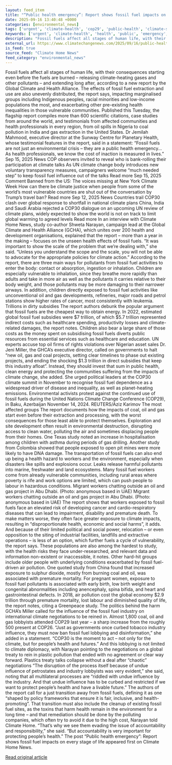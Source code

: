 ```yaml
---
layout: feed_item
title: "“Public health emergency”: Report shows fossil fuel impacts on every stage of life"
date: 2025-09-16 13:40:48 +0000
categories: [environmental_news]
tags: ['urgent', 'climate-health', 'cop29', 'public-health', 'climate-summit', 'fossil-fuels', 'economic-impacts', 'climate-costs', 'emissions', 'year-2025']
keywords: ['urgent', 'climate-health', 'health', 'public', 'emergency', 'public-health', 'climate-summit', 'cop29']
description: "Fossil fuels affect all stages of human life, with their consequences starting even before the fuels are burned &#8211; releasing climate-heating gases and o..."
external_url: https://www.climatechangenews.com/2025/09/16/public-health-emergency-report-shows-fossil-fuel-impacts-on-every-stage-of-life/
is_feed: true
source_feed: "Climate Home News"
feed_category: "environmental_news"
---
```


Fossil fuels affect all stages of human life, with their consequences starting even before the fuels are burned &#8211; releasing climate-heating gases and other pollutants &#8211; and extending long after, according to a new report by the Global Climate and Health Alliance. The effects of fossil fuel extraction and use are also unevenly distributed, the report says, impacting marginalised groups including Indigenous peoples, racial minorities and low-income populations the most, and exacerbating other pre-existing health inequalities in those vulnerable communities. Published this Tuesday, the flagship report compiles more than 600 scientific citations, case studies from around the world, and testimonials from affected communities and health professionals in every region, from oil spills in Nigeria to coal pollution in India and gas extraction in the United States. Dr Jemilah Mahmood, executive director at the Sunway Centre for Planetary Health, whose testimonial features in the report, said in a statement: &#8220;Fossil fuels are not just an environmental crisis &#8211; they are a public health emergency&#8230; As health professionals, we know the cost of inaction is measured in lives.&#8221; Sep 15, 2025 News COP observers invited to reveal who is bank-rolling their participation at climate talks As UN climate change body introduces new voluntary transparency measures, campaigners welcome &#8220;much needed step&#8221; to keep fossil fuel influence out of the talks Read more Sep 15, 2025 Comment Banned from the US: The voices missing at New York Climate Week How can there be climate justice when people from some of the world&#8217;s most vulnerable countries are shut out of the conversation by Trump&#8217;s travel ban? Read more Sep 12, 2025 News Countries trail COP30 clash over global response to shortfall in national climate plans China, India and Saudi Arabia rejected a COP30 dialogue on an upcoming UN review of climate plans, widely expected to show the world is not on track to limit global warming to agreed levels Read more In an interview with Climate Home News, study co-author Shweta Narayan, campaign lead at the Global Climate and Health Alliance (GCHA), which unites over 200 health and development organisations, explained that the report &#8211; more than a year in the making &#8211; focuses on the unseen health effects of fossil fuels. “It was important to show the scale of the problem that we’re dealing with,&#8221; she said. &#8220;Unless you understand the scope and the scale, you will not be able to advocate for the appropriate policies for climate action.” According to the report, there are three main ways for pollutants from fossil fuel activities to enter the body: contact or absorption, ingestion or inhalation. Children are especially vulnerable to inhalation, since they breathe more rapidly than adults and take in more air as well as the pollutants it carries relative to their body weight, and those pollutants may be more damaging to their narrower airways. In addition, children directly exposed to fossil fuel activities like unconventional oil and gas developments, refineries, major roads and petrol stations show higher rates of cancer, most consistently with leukemia. Trillions in dirty subsidies The report authors debunk the popular argument that fossil fuels are the cheapest way to obtain energy. In 2022, estimated global fossil fuel subsidies were $7 trillion, of which $5.7 trillion represented indirect costs such as healthcare spending, productivity losses and climate-related damages, the report notes. Children also bear a large share of those costs as the money spent on subsidising fossil fuels diverts public resources from essential services such as healthcare and education. UN experts accuse top oil firms of rights violations over Nigerian asset sales Dr. Jeni Miller, the GHCA&#8217;s executive director, called on governments to halt &#8220;new oil, gas and coal projects, setting clear timelines to phase out existing projects, and ending the shocking $1.3 trillion in direct subsidies that keep this industry afloat&#8221;. Instead, they should invest that sum in public health, clean energy and protecting the communities suffering from the impacts of climate change, she added. She urged political leaders at the COP30 climate summit in November to recognise fossil fuel dependence as a widespread driver of disease and inequality, as well as planet-heating emissions. Environmental activists protest against the continued use of fossil fuels during the United Nations Climate Change Conference (COP29), in Baku, Azerbaijan November 14, 2024. REUTERS/Aziz Karimov The most affected groups The report documents how the impacts of coal, oil and gas start even before their extraction and processing, with the worst consequences for those least able to protect themselves. Exploration and site development often result in environmental destruction, disrupting access to clean water, polluting the air and sometimes displacing people from their homes. One Texas study noted an increase in hospitalisation among children with asthma during periods of gas drilling. Another study from Colombia showed that people exposed to open pit mines were more likely to have DNA damage. The transportation of fossil fuels can also end up being a health hazard to workers and the environment, especially when disasters like spills and explosions occur. Leaks release harmful pollutants into marine, freshwater and land ecosystems. Many fossil fuel workers come from already vulnerable communities, including rural areas where poverty is rife and work options are limited, which can push people to labour in hazardous conditions. Migrant workers chatting outside an oil and gas project in Abu Dhabi. (Photo: anonymous based in UAE) Migrant workers chatting outside an oil and gas project in Abu Dhabi. (Photo: anonymous based in UAE) The report shows that workers exposed to fossil fuels face an elevated risk of developing cancer and cardio-respiratory diseases that can lead to impairment, disability and premature death. To make matters worse, they often face greater exposure to climate impacts, resulting in &#8220;disproportionate health, economic and social harms”, it adds. And because of their limited political and social power, relocation &#8211; or even opposition to the siting of industrial facilities, landfills and extractive operations &#8211; is less of an option, which further fuels a cycle of vulnerability, the report says. These populations are also among the hardest to study, with the health risks they face under-researched, and relevant data and information non-existent or inaccessible, it notes. Other hard-hit groups include older people with underlying conditions exacerbated by fossil fuel-driven air pollution. One quoted study from China found that increased exposure to sulphur dioxide, mostly from burning coal and oil, was associated with premature mortality. For pregnant women, exposure to fossil fuel pollutants is associated with early birth, low birth weight and congenital abnormalities including anencephaly, spina bifida, and heart and gastrointestinal defects. In 2018, air pollution cost the global economy $2.9 trillion through premature mortality, lost labour and diminished quality of life, the report notes, citing a Greenpeace study. The politics behind the harm GCHA&#8217;s Miller called for the influence of the fossil fuel industry on international climate negotiations to be reined in. Almost 1,800 coal, oil and gas lobbyists attended COP29 last year &#8211; a sharp increase from the roughly 500 present at COP26. &#8220;Just as governments once curbed tobacco industry influence, they must now ban fossil fuel lobbying and disinformation,&#8221; she added in a statement. &#8220;COP30 is the moment to act &#8211; not only for the climate, but for people’s health and futures.&#8221; And this lobbying is not limited to climate diplomacy, with Narayan pointing to the negotiations on a global treaty to rein in plastic pollution that ended with no agreement or clear way forward. Plastics treaty talks collapse without a deal after “chaotic” negotiations “The disruption of the process itself because of undue influence of petrostates and industry lobbyists was very evident,” she said, noting that all multilateral processes are “riddled with undue influence by the industry. And that undue influence has to be curbed and restricted if we want to protect people&#8217;s health and have a livable future.” The authors of the report call for a just transition away from fossil fuels, defining it as one “shaped by policy frameworks that ensure it is fair, inclusive, and health-promoting”. That transition must also include the cleanup of existing fossil fuel sites, as the toxins that harm health remain in the environment for a long time &#8211; and that remediation should be done by the polluting companies, which often try to avoid it due to the high cost, Narayan told Climate Home. “That’s why we see them evading the issue of accountability and responsibility,” she said. “But accountability is very important for protecting people’s health.” The post &#8220;Public health emergency&#8221;: Report shows fossil fuel impacts on every stage of life appeared first on Climate Home News.

[Read original article](https://www.climatechangenews.com/2025/09/16/public-health-emergency-report-shows-fossil-fuel-impacts-on-every-stage-of-life/)
